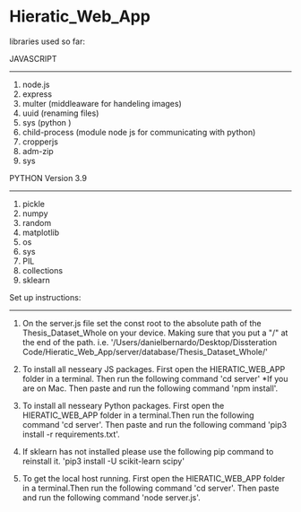# Hieratic_Web_App

libraries used so far:

JAVASCRIPT
__________________________________

1. node.js 
2. express
3. multer (middleaware for handeling images)
4. uuid (renaming files)
5. sys (python )
6. child-process (module node js for communicating with python)
7. cropperjs
8. adm-zip
9. sys


PYTHON Version 3.9
__________________________________
1. pickle
2. numpy
3. random
4. matplotlib
5. os
6. sys
7. PIL
8. collections
9. sklearn


Set up instructions: 
__________________________________

1. On the server.js file set the const root to the absolute path of the Thesis_Dataset_Whole on your device. Making sure that you put a "/" at the end of the path. i.e. '/Users/danielbernardo/Desktop/Dissteration Code/Hieratic_Web_App/server/database/Thesis_Dataset_Whole/'

2. To install all nesseary JS packages. First open the HIERATIC_WEB_APP folder in a terminal. Then run the following command 'cd server' *If you are on Mac. Then paste and run the following command 'npm install'.

3. To install all nesseary Python packages. First open the HIERATIC_WEB_APP folder in a terminal.Then run the following command 'cd server'. Then paste and run the following command 'pip3 install -r requirements.txt'.

4. If sklearn has not installed please use the following pip command to reinstall it. 'pip3 install -U scikit-learn scipy'

5. To get the local host running. First open the HIERATIC_WEB_APP folder in a terminal.Then run the following command 'cd server'. Then paste and run the following command 'node server.js'.